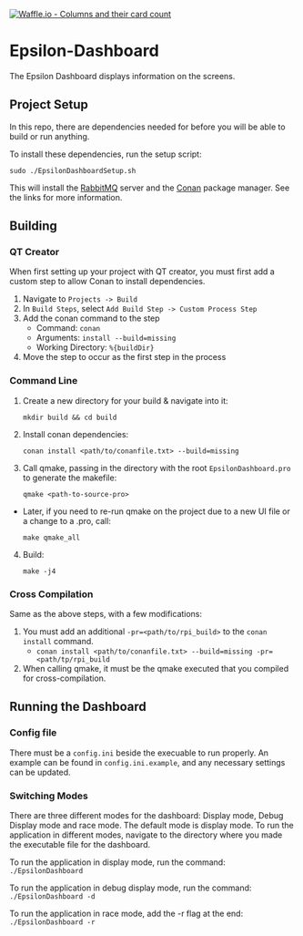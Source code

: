 [![Waffle.io - Columns and their card count](https://badge.waffle.io/UCSolarCarTeam/Epsilon-Dashboard.png?columns=all)](https://waffle.io/UCSolarCarTeam/Epsilon-Dashboard?utm_source=badge)
# Epsilon-Dashboard

The Epsilon Dashboard displays information on the screens.

## Project Setup

In this repo, there are dependencies needed for before you will be able to build or run anything.

To install these dependencies, run the setup script:

`sudo ./EpsilonDashboardSetup.sh`

This will install the [RabbitMQ](https://www.rabbitmq.com/) server and the [Conan](https://conan.io/) package manager. See the links for more information.

## Building

### QT Creator

When first setting up your project with QT creator, you must first add a custom step to allow Conan to install dependencies.

1. Navigate to `Projects -> Build`
2. In `Build Steps`, select `Add Build Step -> Custom Process Step`
3. Add the conan command to the step
   - Command: `conan`
   - Arguments: `install --build=missing`
   - Working Directory: `%{buildDir}`
4. Move the step to occur as the first step in the process

### Command Line

1. Create a new directory for your build & navigate into it:

	`mkdir build && cd build`

2. Install conan dependencies:

	`conan install <path/to/conanfile.txt> --build=missing`
	
3. Call qmake, passing in the directory with the root `EpsilonDashboard.pro` to generate the makefile:

	`qmake <path-to-source-pro>`

- Later, if you need to re-run qmake on the project due to a new UI file or a change to a .pro, call:

	`make qmake_all`

4. Build:

	`make -j4`

### Cross Compilation

Same as the above steps, with a few modifications:

1. You must add an additional `-pr=<path/to/rpi_build>` to the `conan install` command.
   - `conan install <path/to/conanfile.txt> --build=missing -pr=<path/tp/rpi_build`
2. When calling qmake, it must be the qmake executed that you compiled for cross-compilation.

## Running the Dashboard

### Config file

There must be a `config.ini` beside the execuable to run properly.
An example can be found in `config.ini.example`, and any necessary settings can be updated.

### Switching Modes

There are three different modes for the dashboard: Display mode, Debug Display mode and race mode. The default mode is display mode.
To run the application in different modes, navigate to the directory where you made the executable file for the dashboard. 

To run the application in display mode, run the command:
	`./EpsilonDashboard`

To run the application in debug display mode, run the command:
	`./EpsilonDashboard -d`
  
To run the application in race mode, add the -r flag at the end:
  `./EpsilonDashboard -r`
